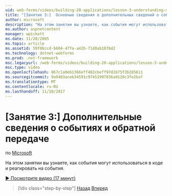 ```yaml
---
uid: web-forms/videos/building-20-applications/lesson-3-understanding-more-about-events-and-postback
title: "[Занятие 3:]  Основные сведения о дополнительных сведений о событиях и обратной передачи | Документы Microsoft"
author: microsoft
description: "На этом занятии вы узнаете, как события могут использоваться в коде и реагировать на события."
ms.author: aspnetcontent
manager: wpickett
ms.date: 11/28/2005
ms.topic: article
ms.assetid: 59f0bccd-b604-47fa-a42b-71d8ab187bd2
ms.technology: dotnet-webforms
ms.prod: .net-framework
msc.legacyurl: /web-forms/videos/building-20-applications/lesson-3-understanding-more-about-events-and-postback
msc.type: video
ms.openlocfilehash: 867c1a0e61366eff402cbeff97d1b75f3b285611
ms.sourcegitcommit: 9a9483aceb34591c97451997036a9120c3fe2baf
ms.translationtype: MT
ms.contentlocale: ru-RU
ms.lasthandoff: 11/10/2017
---
```

<a name="lesson-3--understanding-more-about-events-and-postback"></a>[Занятие 3:]  Дополнительные сведения о событиях и обратной передаче
====================
по [Microsoft](https://github.com/microsoft)

На этом занятии вы узнаете, как события могут использоваться в коде и реагировать на события.

[&#9654; Посмотрите видео (17 минут)](https://channel9.msdn.com/Blogs/ASP-NET-Site-Videos/lesson-3-understanding-more-about-events-and-postback)

>[!div class="step-by-step"]
[Назад](lesson-2-creating-a-web-forms-user-interface.md)
[Вперед](lesson-4-understanding-web-application-state.md)
